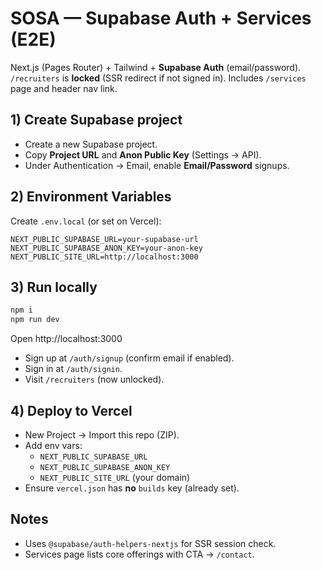 # SOSA — Supabase Auth + Services (E2E)

Next.js (Pages Router) + Tailwind + **Supabase Auth** (email/password).
`/recruiters` is **locked** (SSR redirect if not signed in).
Includes `/services` page and header nav link.

## 1) Create Supabase project
- Create a new Supabase project.
- Copy **Project URL** and **Anon Public Key** (Settings → API).
- Under Authentication → Email, enable **Email/Password** signups.

## 2) Environment Variables
Create `.env.local` (or set on Vercel):
```
NEXT_PUBLIC_SUPABASE_URL=your-supabase-url
NEXT_PUBLIC_SUPABASE_ANON_KEY=your-anon-key
NEXT_PUBLIC_SITE_URL=http://localhost:3000
```

## 3) Run locally
```bash
npm i
npm run dev
```
Open http://localhost:3000

- Sign up at `/auth/signup` (confirm email if enabled).
- Sign in at `/auth/signin`.
- Visit `/recruiters` (now unlocked).

## 4) Deploy to Vercel
- New Project → Import this repo (ZIP).
- Add env vars:
  - `NEXT_PUBLIC_SUPABASE_URL`
  - `NEXT_PUBLIC_SUPABASE_ANON_KEY`
  - `NEXT_PUBLIC_SITE_URL` (your domain)
- Ensure `vercel.json` has **no** `builds` key (already set).

## Notes
- Uses `@supabase/auth-helpers-nextjs` for SSR session check.
- Services page lists core offerings with CTA → `/contact`.
